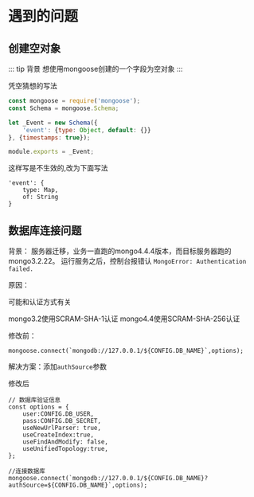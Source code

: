 # 遇到的问题

## 创建空对象

::: tip 背景
想使用mongoose创建的一个字段为空对象
:::

凭空猜想的写法
``` js
const mongoose = require('mongoose');
const Schema = mongoose.Schema;

let _Event = new Schema({
    'event': {type: Object, default: {}}
}, {timestamps: true});

module.exports = _Event;
```

这样写是不生效的,改为下面写法

```
'event': {
    type: Map,
    of: String
}
```

## 数据库连接问题

背景：
服务器迁移，业务一直跑的mongo4.4.4版本，而目标服务器跑的mongo3.2.22。
运行服务之后，控制台报错认 
`MongoError: Authentication failed.`

原因：

可能和认证方式有关

mongo3.2使用SCRAM-SHA-1认证
mongo4.4使用SCRAM-SHA-256认证


修改前：

``` 
mongoose.connect(`mongodb://127.0.0.1/${CONFIG.DB_NAME}`,options);
```



解决方案：添加`authSource`参数

修改后


```
// 数据库验证信息
const options = {
    user:CONFIG.DB_USER,
    pass:CONFIG.DB_SECRET,
    useNewUrlParser: true,
    useCreateIndex:true,
    useFindAndModify: false,
    useUnifiedTopology:true,
};

//连接数据库
mongoose.connect(`mongodb://127.0.0.1/${CONFIG.DB_NAME}?authSource=${CONFIG.DB_NAME}`,options);
```

